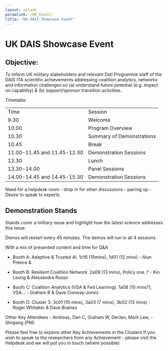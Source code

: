 ```yaml
---
layout: splash
permalink: /UK_Event/
title: "UK DAIS Showcase Event"
---
```


# UK DAIS Showcase Event

## Objective:

To inform UK military stakeholders and relevant Dstl Programme staff of the DAIS ITA scientific achievements addressing coalition analytics, networks and information challenges so (a) understand future potential (e.g. impact on capability) & (b) support/sponsor transition activities. 

Timetable

<table>
  <tbody>
    <tr>
      <td>Time</td>
      <td>Session</td>
    </tr>
    <tr>
      <td>9.30</td>
      <td>Welcome</td>
    </tr>
    <tr>
      <td>10.00</td>
      <td>Program Overview</td>
    </tr>
    <tr>
      <td>10.30</td>
      <td>Summary of Demonstrations</td>
    </tr>
    <tr>
      <td>10.45</td>
      <td>Break</td>
    </tr>
    <tr>
      <td>11.00-11.45 and 11.45-12.30</td>
      <td>Demonstration Sessions</td>
    </tr>
    <tr>
      <td>12.30</td>
      <td>Lunch</td>
    </tr>
    <tr>
      <td>13.30-14.00</td>
      <td>Panel Sessions</td>
    </tr>
    <tr>
      <td>14.00-14.45 and 14.45-15.30</td>
      <td>Demonstration Sessions</td>
    </tr>
  </tbody>
</table>


Need for a helpdesk room - drop in for other discussions - pairing up - Desire to speak to experts

## Demonstration Stands 



Stands cover a military issue and highlight how the latest science addresses this issue

Demos will restart every 45 minutes. The demos will run in all 4 sessions 

With a mix of presented content and time for Q&A


- Booth A: Adaptive & Trusted AI.   1c16 (15mins), 1d01 (12 mins) - Alun Preece & 

- Booth B: Resilient Coalition Network.  2a09 (13 mins), Policy one..? - Kin Leung & Alessandra Russo

- Booth C: Coalition Analytics (VSA & Fed Learning).  1a08 (10 mins?), VSA… - Graham B & Dave Conway-Jones

- Booth D: Cluster 3.  3c01 (10 mins), 3a03 (7 mins), 3b02 (13 mins) - Roger Whitaker & Dave Braines


Other Key Attendees - Andreas, Dan C, Graham W, Declan, Mark Law, - Shiqiang (PM)  


Please feel free to explore other Key Achievements in the Clusters
If you wish to speak to the researchers from any Achievement - please visit the Helpdesk and we will put you in touch (where possible)





